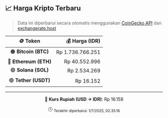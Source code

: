 

<!-- HARGA_KRIPTO -->
## 📈 Harga Kripto Terbaru

> Data ini diperbarui secara otomatis menggunakan [CoinGecko API](https://www.coingecko.com/) dan [exchangerate.host](https://exchangerate.host/)

<div align="center">

| 🪙 Token | 💰 Harga (IDR) |
|:------:|---------------:|
| 🟠 **Bitcoin (BTC)**   | Rp 1.736.766.251 |
| 🔵 **Ethereum (ETH)**  | Rp 40.552.996 |
| 🟣 **Solana (SOL)**    | Rp 2.534.269 |
| 🟢 **Tether (USDT)**   | Rp 16.152 |

---

💱 **Kurs Rupiah (USD → IDR)**: Rp 16.158

🕒 <sub>Terakhir diperbarui: 1/7/2025, 02.35.16</sub>

</div>
<!-- /HARGA_KRIPTO -->